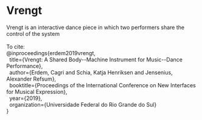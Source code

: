 # Vrengt
Vrengt is an interactive dance piece in which two performers share the control of the system <br />
<br />
To cite: <br />
@inproceedings{erdem2019vrengt, <br />
&nbsp;  title={Vrengt: A Shared Body--Machine Instrument for Music--Dance Performance}, <br />
&nbsp;  author={Erdem, Cagri and Schia, Katja Henriksen and Jensenius, Alexander Refsum}, <br />
&nbsp;  booktitle={Proceedings of the International Conference on New Interfaces for Musical Expression}, <br />
&nbsp;  year={2019}, <br />
&nbsp;  organization={Universidade Federal do Rio Grande do Sul} <br />
}
